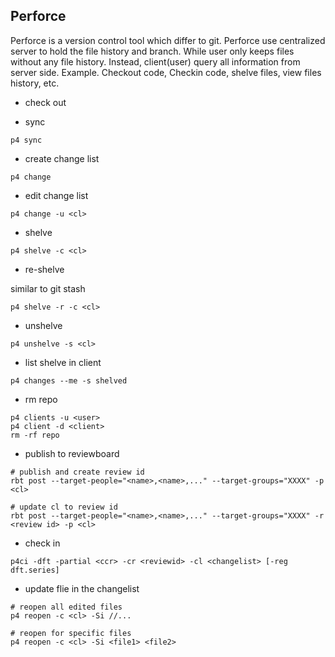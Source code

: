 ## Perforce

Perforce is a version control tool which differ to git.
Perforce use centralized server to hold the file history and branch. While user only keeps files without any file history.
Instead, client(user) query all information from server side. Example.
Checkout code, Checkin code, shelve files, view files history, etc.

* check out

* sync

`p4 sync`

* create change list

`p4 change`

* edit change list

`p4 change -u <cl>`

* shelve

`p4 shelve -c <cl>`

* re-shelve

similar to git stash

`p4 shelve -r -c <cl>`

* unshelve

`p4 unshelve -s <cl>`

* list shelve in client

`p4 changes --me -s shelved`

* rm repo

```
p4 clients -u <user>
p4 client -d <client>
rm -rf repo
```

* publish to reviewboard

```
# publish and create review id
rbt post --target-people="<name>,<name>,..." --target-groups="XXXX" -p <cl>

# update cl to review id
rbt post --target-people="<name>,<name>,..." --target-groups="XXXX" -r <review id> -p <cl>
```

* check in

`p4ci -dft -partial <ccr> -cr <reviewid> -cl <changelist> [-reg dft.series]`

* update flie in the changelist

```
# reopen all edited files
p4 reopen -c <cl> -Si //...
 
# reopen for specific files
p4 reopen -c <cl> -Si <file1> <file2>
```
  


